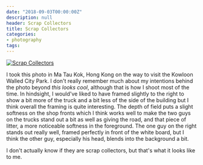 ```yaml
---
date: "2018-09-03T00:00:00Z"
description: null
header: Scrap Collectors
title: Scrap Collectors
categories:
- photography
tags:
---
```

<a data-flickr-embed="true"
		href="https://www.flickr.com/photos/ss9679/29518221107/in/dateposted/"
		title="Scrap Collectors">
	<img src="https://farm2.staticflickr.com/1894/29518221107_09a9ff1bfa_b.jpg"
			alt="Scrap Collectors">
</a>
<script async
	src="//embedr.flickr.com/assets/client-code.js" charset="utf-8"></script>
I took this photo in Ma Tau Kok, Hong Kong on the way to visit the Kowloon
Walled City Park. I don't really remember much about my intentions behind the
photo beyond *this looks cool*, although that is how I shoot most of the time.
In hindsight, I would've liked to have framed slightly to the right to show a
bit more of the truck and a bit less of the side of the building but I think
overall the framing is quite interesting. The depth of field puts a slight
softness on the shop fronts which I think works well to make the two guys on the
trucks stand out a bit as well as giving the road, and that piece of litter, a
more noticeable softness in the foreground. The one guy on the right stands out
really well, framed perfectly in front of the white board, but I think the other
guy, especially his head, blends into the background a bit.

I don't actually know if they are scrap collectors, but that's what it looks
like to me.
<!--more-->
